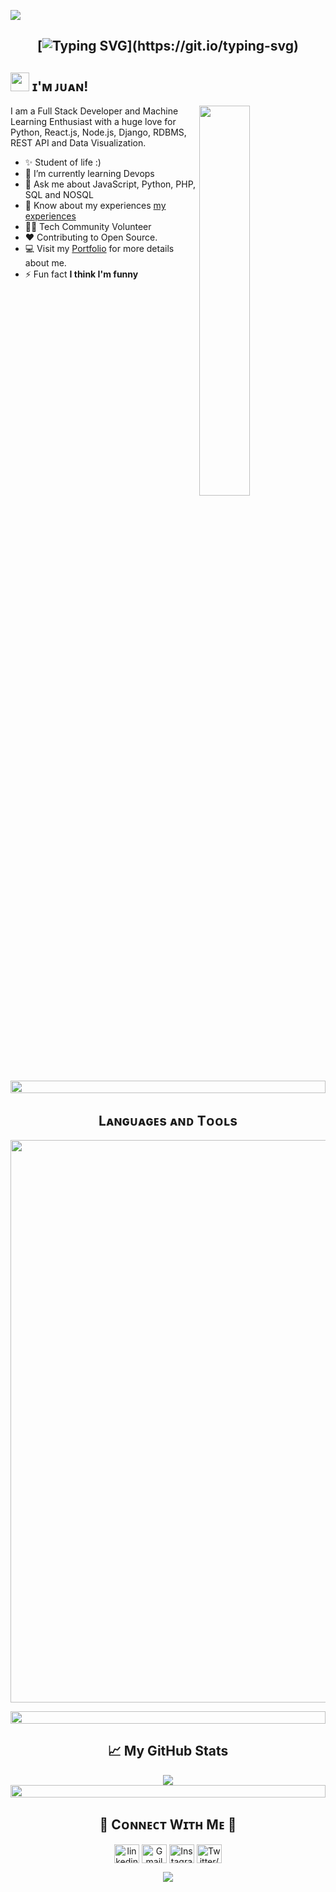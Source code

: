 <!--Portada-->
![](https://github.com/halfrost/halfrost/blob/master/icons/header_.png)

<!--letras-->
<h2 align="center">
  
  [![Typing SVG](https://readme-typing-svg.herokuapp.com?duration=3000&center=true&width=450&lines=Welcome+to+my+Github+Page!;I'm+Juan.;I'm+a+student+in+Bolivia.;I'm+always+expanding+my+tech+stack!)](https://git.io/typing-svg)



## <img src="https://emojis.slackmojis.com/emojis/images/1531849430/4246/blob-sunglasses.gif?1531849430" width="30"/> ɪ'ᴍ ᴊᴜᴀɴ! 
<!--*Digital Craftsman (Developer / Programmer)*-->
<img align="right" width="40%" src="https://cdn.dribbble.com/users/1277312/screenshots/14733298/media/39b1045e593737587dd60e42c8422d1f.gif">

<!-- 🏙 A lifetime insider and Mentor at [Exercism](https://exercism.org/profiles/Kiran1689).-->
<!-- 💻 Visit my [Portfolio](https://kiran1689.github.io) for more details about me.-->
<!--Start Intro-->               
<p align="left">I am a Full Stack Developer and Machine Learning Enthusiast with a huge love for Python, React.js, Node.js, Django, RDBMS, REST API and Data Visualization. </p>

- ✨ Student of life :)
- 🌱 I’m currently learning Devops
- 💬 Ask me about JavaScript, Python, PHP, SQL and NOSQL
- 📄 Know about my experiences [my experiences](https://github.com/23Juani)
- 💁‍♂️ Tech Community Volunteer
- ❤ Contributing to Open Source.
- 💻 Visit my [Portfolio](https://github.com/23Juani) for more details about me.
- ⚡ Fun fact **I think I'm funny**
<!--End Intro-->
<img src="https://i.imgur.com/dBaSKWF.gif" height="20" width="100%">
<!-------------------------------------------------------------------------Begin -------------------------------------------------->
<!--Languages and Tools Section-->       
<h2 align="center">Lᴀɴɢᴜᴀɢᴇs ᴀɴᴅ Tᴏᴏʟs</h2> 
<p align="center">
<img width="900px" src="https://skillicons.dev/icons?i=py,java,cs,js,ts,php,dart,html,css,react,nextjs,nodejs,flutter,django,laravel,bootstrap,tailwindcss,androidstudio,visualstudio,vscode,git,github,gitlab,docker,firebase,figma,latex,arduino,linux,mysql,postgres,npm&perline=16" />
</p>

<img src="https://i.imgur.com/dBaSKWF.gif" height="20" width="100%">

<h2 align="center">📈 My GitHub Stats</h2>  
<div align="center">
  <picture >
  <source
    srcset="https://github-readme-stats.vercel.app/api/top-langs/?username=23Juani&layout=compact&langs_count=8&theme=radical"
    media="(prefers-color-scheme: dark)" />
  <source
    srcset="https://github-readme-stats.vercel.app/api/top-langs/?username=23Juani&layout=compact&langs_count=8&theme=default"
    media="(prefers-color-scheme: light), (prefers-color-scheme: no-preference)" />
  <img src="https://github-readme-stats.vercel.app/api/top-langs/?username=marcode24&layout=compact&langs_count=8" />
</picture>
</div>

<img src="https://i.imgur.com/dBaSKWF.gif" height="20" width="100%">
<!--Contact Section--> 

<h2 align="center">🤝 Cᴏɴɴᴇᴄᴛ Wɪᴛʜ Mᴇ 🤝 </h2>
<div align="center">
<a href="https://www.linkedin.com/in/juan-gabriel-tantani-patti/" target="_blank"><img align="center" src="https://skillicons.dev/icons?i=linkedin" alt="linkedin Juan Tantani" height="30" width="40" /></a>
<a href="mailto:tantani.9933246@gmail.com" target="_blank"><img align="center" src="https://skillicons.dev/icons?i=gmail" alt="Gmail Juan Tantani" height="30" width="40" /></a>
<a href="https://www.instagram.com/42g0_juan" target="_blank"><img align="center" src="https://skillicons.dev/icons?i=instagram" alt="Instagram Juan Tantani" height="30" width="40" /></a>
<a href="https://x.com/J23uanP" target="_blank"><img align="center" src="https://skillicons.dev/icons?i=twitter" alt="Twitter/X Juan Tantani" height="30" width="40" /></a>
</div>


<!--Footer--> 
<p align="center">
  <img src="https://capsule-render.vercel.app/api?type=waving&color=gradient&height=65&section=footer"/>
</p>
<!--------------------------------------------------------------------------end -------------------------------------------------->

<!--img src="https://i.imgur.com/dBaSKWF.gif" height="20" width="100%"-->


